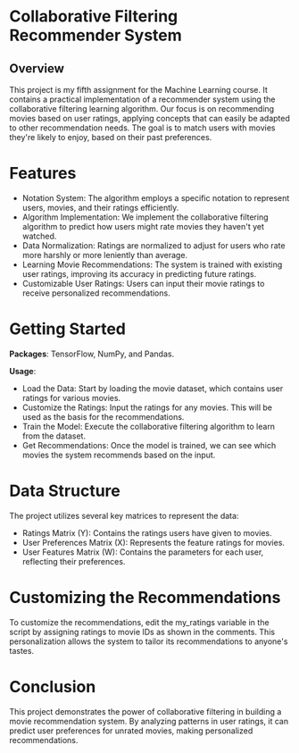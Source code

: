# Collaborative Filtering Recommender System

## Overview
This project is my fifth assignment for the Machine Learning course. It contains a practical implementation of a recommender system using the collaborative filtering learning algorithm. Our focus is on recommending movies based on user ratings, applying concepts that can easily be adapted to other recommendation needs. The goal is to match users with movies they're likely to enjoy, based on their past preferences.  

# Features
- Notation System: The algorithm employs a specific notation to represent users, movies, and their ratings efficiently.  
- Algorithm Implementation: We implement the collaborative filtering algorithm to predict how users might rate movies they haven't yet watched.  
- Data Normalization: Ratings are normalized to adjust for users who rate more harshly or more leniently than average.  
- Learning Movie Recommendations: The system is trained with existing user ratings, improving its accuracy in predicting future ratings.  
- Customizable User Ratings: Users can input their movie ratings to receive personalized recommendations.  

# Getting Started
**Packages**: TensorFlow, NumPy, and Pandas.  

**Usage**: 
- Load the Data: Start by loading the movie dataset, which contains user ratings for various movies.  
- Customize the Ratings: Input the ratings for any movies. This will be used as the basis for the recommendations.  
- Train the Model: Execute the collaborative filtering algorithm to learn from the dataset.  
- Get Recommendations: Once the model is trained, we can see which movies the system recommends based on the input.  

# Data Structure
The project utilizes several key matrices to represent the data:  
- Ratings Matrix (Y): Contains the ratings users have given to movies.  
- User Preferences Matrix (X): Represents the feature ratings for movies.  
- User Features Matrix (W): Contains the parameters for each user, reflecting their preferences.  

# Customizing the Recommendations
To customize the recommendations, edit the my_ratings variable in the script by assigning ratings to movie IDs as shown in the comments. This personalization allows the system to tailor its recommendations to anyone's tastes.

# Conclusion
This project demonstrates the power of collaborative filtering in building a movie recommendation system. By analyzing patterns in user ratings, it can predict user preferences for unrated movies, making personalized recommendations. 
